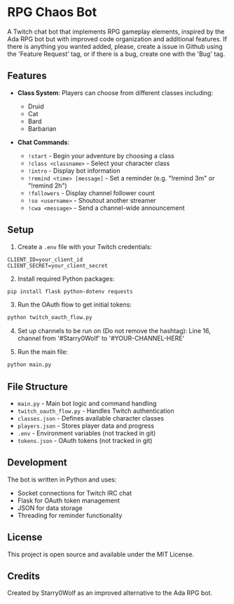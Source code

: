 # RPG Chaos Bot

A Twitch chat bot that implements RPG gameplay elements, inspired by the Ada RPG bot but with improved code organization and additional features.
If there is anything you wanted added, please, create a issue in Github using the 'Feature Request' tag, or if there is a bug, create one with the 'Bug' tag.

## Features

- **Class System**: Players can choose from different classes including:
  - Druid
  - Cat
  - Bard
  - Barbarian

- **Chat Commands**:
  - `!start` - Begin your adventure by choosing a class
  - `!class <classname>` - Select your character class
  - `!intro` - Display bot information
  - `!remind <time> [message]` - Set a reminder (e.g. "!remind 3m" or "!remind 2h")
  - `!followers` - Display channel follower count
  - `!so <username>` - Shoutout another streamer
  - `!cwa <message>` - Send a channel-wide announcement

## Setup

1. Create a `.env` file with your Twitch credentials:
```env
CLIENT_ID=your_client_id
CLIENT_SECRET=your_client_secret
```

2. Install required Python packages:
```bash
pip install flask python-dotenv requests
```

3. Run the OAuth flow to get initial tokens:
```bash
python twitch_oauth_flow.py
```

4. Set up channels to be run on (Do not remove the hashtag):
Line 16, channel from '#Starry0Wolf' to '#YOUR-CHANNEL-HERE'

5. Run the main file:
```bash
python main.py
```

## File Structure

- `main.py` - Main bot logic and command handling
- `twitch_oauth_flow.py` - Handles Twitch authentication
- `classes.json` - Defines available character classes
- `players.json` - Stores player data and progress
- `.env` - Environment variables (not tracked in git)
- `tokens.json` - OAuth tokens (not tracked in git)

## Development

The bot is written in Python and uses:
- Socket connections for Twitch IRC chat
- Flask for OAuth token management
- JSON for data storage
- Threading for reminder functionality

## License

This project is open source and available under the MIT License.

## Credits

Created by Starry0Wolf as an improved alternative to the Ada RPG bot.
